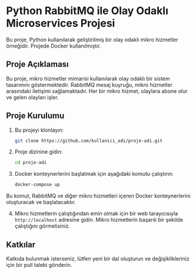 # Python RabbitMQ ile Olay Odaklı Microservices Projesi

Bu proje, Python kullanılarak geliştirilmiş bir olay odaklı mikro hizmetler örneğidir. Projede Docker kullanılmıştır.

## Proje Açıklaması

Bu proje, mikro hizmetler mimarisi kullanılarak olay odaklı bir sistem tasarımını göstermektedir. RabbitMQ mesaj kuyruğu, mikro hizmetler arasındaki iletişimi sağlamaktadır. Her bir mikro hizmet, olaylara abone olur ve gelen olayları işler.

## Proje Kurulumu

1. Bu projeyi klonlayın:

   ```bash
   git clone https://github.com/kullanici_adi/proje-adi.git


2. Proje dizinine gidin:

   ```bash
   cd proje-adi


3. Docker konteynerlerini başlatmak için aşağıdaki komutu çalıştırın:

   ```bash
   docker-compose up


Bu komut, RabbitMQ ve diğer mikro hizmetleri içeren Docker konteynerlerini oluşturacak ve başlatacaktır.

4. Mikro hizmetlerin çalıştığından emin olmak için bir web tarayıcısıyla `http://localhost` adresine gidin. Mikro hizmetlerin başarılı bir şekilde çalıştığını görmelisiniz.

## Katkılar

Katkıda bulunmak isterseniz, lütfen yeni bir dal oluşturun ve değişiklikleriniz için bir pull talebi gönderin.


